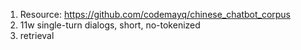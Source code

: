 1. Resource: https://github.com/codemayq/chinese_chatbot_corpus
2. 11w single-turn dialogs, short, no-tokenized
3. retrieval

